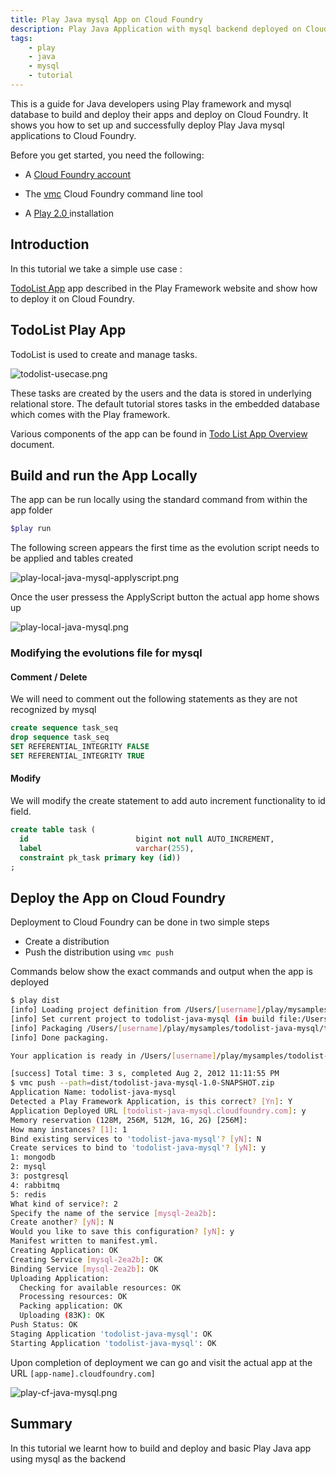 ```yaml
---
title: Play Java mysql App on Cloud Foundry
description: Play Java Application with mysql backend deployed on Cloud Foundry
tags:
    - play
    - java
    - mysql
    - tutorial
---
```


This is a guide for Java developers using Play framework and mysql database to build and 
deploy their apps and deploy on Cloud Foundry. It shows you how to set up and successfully 
deploy Play Java mysql applications to Cloud Foundry.


Before you get started, you need the following:

+	A [Cloud Foundry account](http://cloudfoundry.com/signup)

+	The [vmc](/tools/vmc/installing-vmc.html) Cloud Foundry command line tool

+	A [Play 2.0 ](http://www.playframework.org/documentation/2.0.2/Home) installation

## Introduction

In this tutorial we take a simple use case : 

[TodoList App]( http://www.playframework.org/documentation/2.0.2/JavaTodoList ) app described 
in the Play Framework website and show how to deploy it on Cloud Foundry.

## TodoList Play App

TodoList is used to create and manage tasks. 

![todolist-usecase.png](/images/play/todolist-usecase.png)

These tasks are created by the users and the data
is stored in underlying relational store.
The default tutorial stores tasks in the embedded database which comes with the Play framework.

Various components of the app can be found in [Todo List App Overview]( /frameworks/play/todolistjavaapp.html) document.

## Build and run the App Locally
The app can be run locally using the standard command from within the app folder

``` bash
$play run
```
The following screen appears the first time as the evolution script needs to be applied and
tables created

![play-local-java-mysql-applyscript.png](/images/screenshots/play/play-local-java-mysql-applyscript.png)

Once the user pressess the ApplyScript button the actual app home shows up

![play-local-java-mysql.png](/images/screenshots/play/play-local-java-mysql.png)


### Modifying the evolutions file for mysql

#### Comment / Delete 
We will need to comment out the following statements as they are not recognized by mysql

```  sql
create sequence task_seq
drop sequence task_seq
SET REFERENTIAL_INTEGRITY FALSE
SET REFERENTIAL_INTEGRITY TRUE
```

#### Modify 
We will modify the create statement to add auto increment functionality to id field.

``` sql
create table task (
  id                        bigint not null AUTO_INCREMENT,
  label                     varchar(255),
  constraint pk_task primary key (id))
;
```

## Deploy the App on Cloud Foundry
Deployment to Cloud Foundry can be done in two simple steps

+	Create a distribution
+	Push the distribution using `vmc push`

Commands below show the exact commands and output when the app is deployed 

``` bash
$ play dist
[info] Loading project definition from /Users/[username]/play/mysamples/todolist-java-mysql/project
[info] Set current project to todolist-java-mysql (in build file:/Users/rajdeepd/vmware/play/mysamples/todolist-java-mysql/)
[info] Packaging /Users/[username]/play/mysamples/todolist-java-mysql/target/scala-2.9.1/todolist-java-mysql_2.9.1-1.0-SNAPSHOT.jar ...
[info] Done packaging.

Your application is ready in /Users/[username]/play/mysamples/todolist-java-mysql/dist/todolist-java-mysql-1.0-SNAPSHOT.zip

[success] Total time: 3 s, completed Aug 2, 2012 11:11:55 PM
$ vmc push --path=dist/todolist-java-mysql-1.0-SNAPSHOT.zip 
Application Name: todolist-java-mysql
Detected a Play Framework Application, is this correct? [Yn]: Y
Application Deployed URL [todolist-java-mysql.cloudfoundry.com]: y
Memory reservation (128M, 256M, 512M, 1G, 2G) [256M]: 
How many instances? [1]: 1
Bind existing services to 'todolist-java-mysql'? [yN]: N
Create services to bind to 'todolist-java-mysql'? [yN]: y
1: mongodb
2: mysql
3: postgresql
4: rabbitmq
5: redis
What kind of service?: 2
Specify the name of the service [mysql-2ea2b]: 
Create another? [yN]: N
Would you like to save this configuration? [yN]: y
Manifest written to manifest.yml.
Creating Application: OK
Creating Service [mysql-2ea2b]: OK
Binding Service [mysql-2ea2b]: OK
Uploading Application:
  Checking for available resources: OK
  Processing resources: OK
  Packing application: OK
  Uploading (83K): OK   
Push Status: OK
Staging Application 'todolist-java-mysql': OK                                   
Starting Application 'todolist-java-mysql': OK                                  

```

Upon completion of deployment we can go and visit the actual app at the URL `[app-name].cloudfoundry.com]`

![play-cf-java-mysql.png](/images/screenshots/play/play-cf-java-mysql.png)

## Summary
In this tutorial we learnt how to build and deploy and basic Play Java app using mysql as the backend



 

